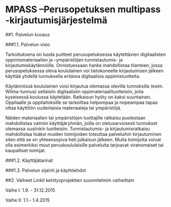 # MPASS –Perusopetuksen multipass -kirjautumisjärjestelmä

##1. Palvelun kuvaus

###1.1. Palvelun visio

Tarkoituksena on luoda puitteet perusopetuksessa käytettävien digitaalisten oppimismateriaalien ja –ympäristöjen tunnistautumis- ja kirjautumiskäytännöille. Onnistuessaan hanke mahdollistaa tilanteen, jossa perusopetuksessa oleva koululainen voi tietokoneelle kirjautumisen jälkeen käyttää yhdellä tunnuksella erilaisia digitaalisia oppimistuotteita. 

Käytännössä koululainen voisi kirjautua olemassa olevilla tunnuksilla (esim. Wilma-tunnus) sellaisiin digitaalisiin oppimateriaalituotteisiin, joita kyseisessä koulussa käytetään. Ratkaisun hyöty on kaksi suuntainen. Oppilaalle ja oppilaitoksille se tarkoittaa helpompaa ja nopeampaa tapaa ottaa käyttöön uudenlaisia materiaaleja tai ympäristöjä. 

Näiden materiaalien tai ympäristöjen tuottajille ratkaisu puolestaan mahdollistaa valmiin käyttäjäryhmän, joilla on oletusarvoisesti tunnukset olemassa uusiinkin tuotteisiin.
Tunnistautumis- ja kirjautumisratkaisu mahdollistaa lisäksi muiden toimijoiden toteuttaa palveluihin kirjautuminen siten että se on yhteensopiva heti julkaisun jälkeen. Muita toimijoita voivat olla esimerkiksi muut peruskoululaisille palveluita tarjoavat viranomaiset tai kaupalliset toimijat. 

###1.2. Käyttäjätarinat

###1.3. Palvelun sijainti ja käyttöehdot

##2. Vaiheet
Linkit kehitysprojektien suunnitelmiin vaiheittain

Vaihe I: 1.9. - 31.12.2015

Vaihe II: 1.1.- 1.4.2015
